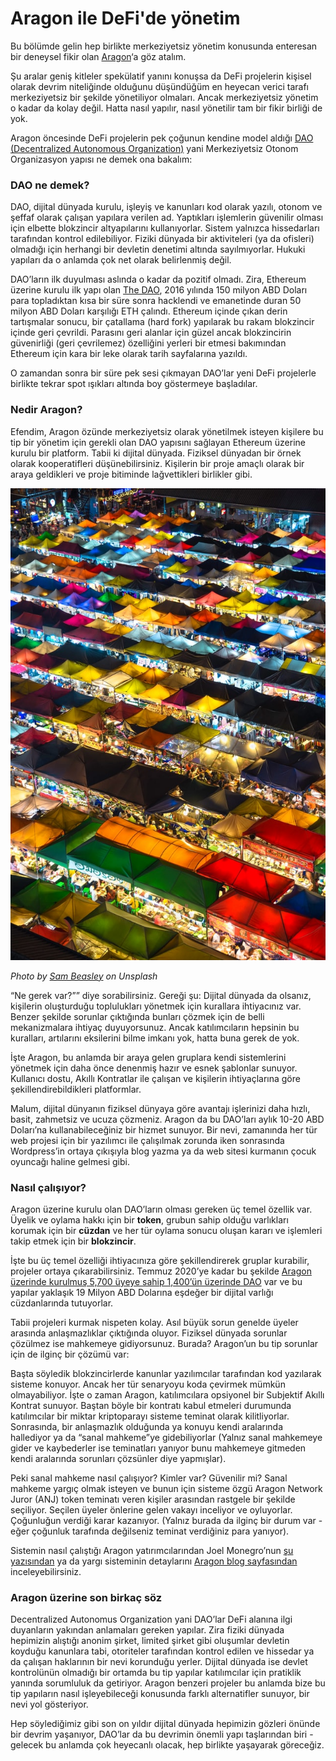 # Aragon ile DeFi'de yönetim

Bu bölümde gelin hep birlikte merkeziyetsiz yönetim konusunda enteresan bir deneysel fikir olan [Aragon](https://aragon.org/)‘a göz atalım.

Şu aralar geniş kitleler spekülatif yanını konuşsa da DeFi projelerin kişisel olarak devrim niteliğinde olduğunu düşündüğüm en heyecan verici tarafı merkeziyetsiz bir şekilde yönetiliyor olmaları. Ancak merkeziyetsiz yönetim o kadar da kolay değil. Hatta nasıl yapılır, nasıl yönetilir tam bir fikir birliği de yok.

Aragon öncesinde DeFi projelerin pek çoğunun kendine model aldığı [DAO \(Decentralized Autonomous Organization\)](https://en.wikipedia.org/wiki/Decentralized_autonomous_organization) yani Merkeziyetsiz Otonom Organizasyon yapısı ne demek ona bakalım:

### DAO ne demek?

DAO, dijital dünyada kurulu, işleyiş ve kanunları kod olarak yazılı, otonom ve şeffaf olarak çalışan yapılara verilen ad. Yaptıkları işlemlerin güvenilir olması için elbette blokzincir altyapılarını kullanıyorlar. Sistem yalnızca hissedarları tarafından kontrol edilebiliyor. Fiziki dünyada bir aktiviteleri \(ya da ofisleri\) olmadığı için herhangi bir devletin denetimi altında sayılmıyorlar. Hukuki yapıları da o anlamda çok net olarak belirlenmiş değil.

DAO’ların ilk duyulması aslında o kadar da pozitif olmadı. Zira, Ethereum üzerine kurulu ilk yapı olan [The DAO](https://en.wikipedia.org/wiki/The_DAO_%28organization%29), 2016 yılında 150 milyon ABD Doları para topladıktan kısa bir süre sonra hacklendi ve emanetinde duran 50 milyon ABD Doları karşılığı ETH çalındı. Ethereum içinde çıkan derin tartışmalar sonucu, bir çatallama \(hard fork\) yapılarak bu rakam blokzincir içinde geri çevrildi. Parasını geri alanlar için güzel ancak blokzincirin güvenirliği \(geri çevrilemez\) özelliğini yerleri bir etmesi bakımından Ethereum için kara bir leke olarak tarih sayfalarına yazıldı.

O zamandan sonra bir süre pek sesi çıkmayan DAO’lar yeni DeFi projelerle birlikte tekrar spot ışıkları altında boy göstermeye başladılar.

### Nedir Aragon?

Efendim, Aragon özünde merkeziyetsiz olarak yönetilmek isteyen kişilere bu tip bir yönetim için gerekli olan DAO yapısını sağlayan Ethereum üzerine kurulu bir platform. Tabii ki dijital dünyada. Fiziksel dünyadan bir örnek olarak kooperatifleri düşünebilirsiniz. Kişilerin bir proje amaçlı olarak bir araya geldikleri ve proje bitiminde lağvettikleri birlikler gibi.

![](../.gitbook/assets/030605-aragon_ile_defide_yonetim-aragon-defi.jpg)

_Photo by_ [_Sam Beasley_](https://unsplash.com/@sam_beasley) _on Unsplash_

“Ne gerek var?”” diye sorabilirsiniz. Gereği şu: Dijital dünyada da olsanız, kişilerin oluşturduğu toplulukları yönetmek için kurallara ihtiyacınız var. Benzer şekilde sorunlar çıktığında bunları çözmek için de belli mekanizmalara ihtiyaç duyuyorsunuz. Ancak katılımcıların hepsinin bu kuralları, artılarını eksilerini bilme imkanı yok, hatta buna gerek de yok.

İşte Aragon, bu anlamda bir araya gelen gruplara kendi sistemlerini yönetmek için daha önce denenmiş hazır ve esnek şablonlar sunuyor. Kullanıcı dostu, Akıllı Kontratlar ile çalışan ve kişilerin ihtiyaçlarına göre şekillendirebildikleri platformlar.

Malum, dijital dünyanın fiziksel dünyaya göre avantajı işlerinizi daha hızlı, basit, zahmetsiz ve ucuza çözmeniz. Aragon da bu DAO’ları aylık 10-20 ABD Doları’na kullanabileceğiniz bir hizmet sunuyor. Bir nevi, zamanında her tür web projesi için bir yazılımcı ile çalışılmak zorunda iken sonrasında Wordpress’in ortaya çıkışıyla blog yazma ya da web sitesi kurmanın çocuk oyuncağı haline gelmesi gibi.

### Nasıl çalışıyor?

Aragon üzerine kurulu olan DAO’ların olması gereken üç temel özellik var. Üyelik ve oylama hakkı için bir **token**, grubun sahip olduğu varlıkları korumak için bir **cüzdan** ve her tür oylama sonucu oluşan kararı ve işlemleri takip etmek için bir **blokzincir**.

İşte bu üç temel özelliği ihtiyacınıza göre şekillendirerek gruplar kurabilir, projeler ortaya çıkarabilirsiniz. Temmuz 2020’ye kadar bu şekilde [Aragon üzerinde kurulmuş 5,700 üyeye sahip 1,400’ün üzerinde DAO](https://poweredby.aragon.org/) var ve bu yapılar yaklaşık 19 Milyon ABD Dolarına eşdeğer bir dijital varlığı cüzdanlarında tutuyorlar.

Tabii projeleri kurmak nispeten kolay. Asıl büyük sorun genelde üyeler arasında anlaşmazlıklar çıktığında oluyor. Fiziksel dünyada sorunlar çözülmez ise mahkemeye gidiyorsunuz. Burada? Aragon’un bu tip sorunlar için de ilginç bir çözümü var:

Başta söyledik blokzincirlerde kanunlar yazılımcılar tarafından kod yazılarak sisteme konuyor. Ancak her tür senaryoyu koda çevirmek mümkün olmayabiliyor. İşte o zaman Aragon, katılımcılara opsiyonel bir Subjektif Akıllı Kontrat sunuyor. Baştan böyle bir kontratı kabul etmeleri durumunda katılımcılar bir miktar kriptoparayı sisteme teminat olarak kilitliyorlar. Sonrasında, bir anlaşmazlık olduğunda ya konuyu kendi aralarında hallediyor ya da “sanal mahkeme”ye gidebiliyorlar \(Yalnız sanal mahkemeye gider ve kaybederler ise teminatları yanıyor bunu mahkemeye gitmeden kendi aralarında sorunları çözsünler diye yapmışlar\).

Peki sanal mahkeme nasıl çalışıyor? Kimler var? Güvenilir mi? Sanal mahkeme yargıç olmak isteyen ve bunun için sisteme özgü Aragon Network Juror \(ANJ\) token teminatı veren kişiler arasından rastgele bir şekilde seçiliyor. Seçilen üyeler önlerine gelen vakayı inceliyor ve oyluyorlar. Çoğunluğun verdiği karar kazanıyor. \(Yalnız burada da ilginç bir durum var - eğer çoğunluk tarafında değilseniz teminat verdiğiniz para yanıyor\).

Sistemin nasıl çalıştığı Aragon yatırımcılarından Joel Monegro’nun [şu yazısından](https://www.placeholder.vc/blog/2020/5/7/aragon-daos) ya da yargı sisteminin detaylarını [Aragon blog sayfasından](https://blog.aragon.one/aragon-agreements/) inceleyebilirsiniz.

### Aragon üzerine son birkaç söz

Decentralized Autonomus Organization yani DAO’lar DeFi alanına ilgi duyanların yakından anlamaları gereken yapılar. Zira fiziki dünyada hepimizin alıştığı anonim şirket, limited şirket gibi oluşumlar devletin koyduğu kanunlara tabi, otoriteler tarafından kontrol edilen ve hissedar ya da çalışan haklarının bir nevi korunduğu yerler. Dijital dünyada ise devlet kontrolünün olmadığı bir ortamda bu tip yapılar katılımcılar için pratiklik yanında sorumluluk da getiriyor. Aragon benzeri projeler bu anlamda bize bu tip yapıların nasıl işleyebileceği konusunda farklı alternatifler sunuyor, bir nevi yol gösteriyor.

Hep söylediğimiz gibi son on yıldır dijital dünyada hepimizin gözleri önünde bir devrim yaşanıyor, DAO’lar da bu devrimin önemli yapı taşlarından biri - gelecek bu anlamda çok heyecanlı olacak, hep birlikte yaşayarak göreceğiz.

